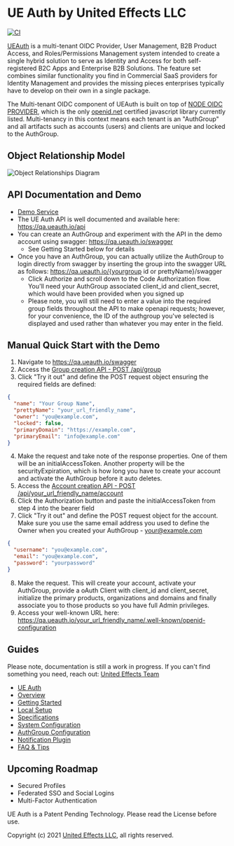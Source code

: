 # UE Auth by United Effects LLC

[![CI](https://github.com/UnitedEffects/ueauth/actions/workflows/main.yml/badge.svg?branch=master)](https://github.com/UnitedEffects/ueauth/actions/workflows/main.yml)

[UEAuth](https://ueauth.io) is a multi-tenant OIDC Provider, User Management, B2B Product Access, and Roles/Permissions Management system intended to create a single hybrid solution to serve as Identity and Access for both self-registered B2C Apps and Enterprise B2B Solutions. The feature set combines similar functionality you find in Commercial SaaS providers for Identity Management and provides the missing pieces enterprises typically have to develop on their own in a single package.

The Multi-tenant OIDC component of UEAuth is built on top of [NODE OIDC PROVIDER](https://github.com/panva/node-oidc-provider), which is the only [openid.net](https://openid.net/developers/certified/) certified javascript library currently listed. Multi-tenancy in this context means each tenant is an "AuthGroup" and all artifacts such as accounts (users) and clients are unique and locked to the AuthGroup.

## Object Relationship Model

![Object Relationships Diagram](https://info.unitedeffects.com/docs/object-relationships.jpeg)

## API Documentation and Demo

* [Demo Service](https://qa.ueauth.io)
* The UE Auth API is well documented and available here: https://qa.ueauth.io/api
* You can create an AuthGroup and experiment with the API in the demo account using swagger: https://qa.ueauth.io/swagger
    * See Getting Started below for details
* Once you have an AuthGroup, you can actually utilize the AuthGroup to login directly from swagger by inserting the group into the swagger URL as follows: https://qa.ueauth.io/{yourgroup id or prettyName}/swagger
    * Click Authorize and scroll down to the Code Authorization flow. You'll need your AuthGroup associated client_id and client_secret, which would have been provided when you signed up
    * Please note, you will still need to enter a value into the required group fields throughout the API to make openapi requests; however, for your convenience, the ID of the authgroup you've selected is displayed and used rather than whatever you may enter in the field.

## Manual Quick Start with the Demo

1. Navigate to https://qa.ueauth.io/swagger
2. Access the [Group creation API - POST /api/group](https://qa.ueauth.io/swagger#/Auth%20Groups/post_api_group)
3. Click "Try it out" and define the POST request object ensuring the required fields are defined:
```json
{
  "name": "Your Group Name",
  "prettyName": "your_url_friendly_name",
  "owner": "you@example.com",
  "locked": false,
  "primaryDomain": "https://example.com",
  "primaryEmail": "info@example.com"
}
```
4. Make the request and take note of the response properties. One of them will be an initialAccessToken. Another property will be the securityExpiration, which is how long you have to create your account and activate the AuthGroup before it auto deletes.
5. Access the [Account creation API - POST /api/your_url_friendly_name/account](https://qa.ueauth.io/swagger#/Users/writeAccount)
6. Click the Authorization button and paste the initialAccessToken from step 4 into the bearer field
7. Click "Try it out" and define the POST request object for the account. Make sure you use the same email address you used to define the Owner when you created your AuthGroup - your@example.com
```json
{
  "username": "you@example.com",
  "email": "you@example.com",
  "password": "yourpassword"
}
```
8. Make the request. This will create your account, activate your AuthGroup, provide a oAuth Client with client_id and client_secret, initialize the primary products, organizations and domains and finally associate you to those products so you have full Admin privileges.
9. Access your well-known URL here: https://qa.ueauth.io/your_url_friendly_name/.well-known/openid-configuration
    
## Guides

Please note, documentation is still a work in progress. If you can't find something you need, reach out: [United Effects Team](mailto:team@unitedeffects.com)

* [UE Auth](https://github.com/UnitedEffects/ueauth/wiki)
* [Overview](https://github.com/UnitedEffects/ueauth/wiki/Overview)
* [Getting Started](https://github.com/UnitedEffects/ueauth/wiki/Getting-Started)
* [Local Setup](https://github.com/UnitedEffects/ueauth/wiki/Local-Setup)
* [Specifications](https://github.com/UnitedEffects/ueauth/wiki/Specifications)
* [System Configuration](https://github.com/UnitedEffects/ueauth/wiki/System-Configuration)
* [AuthGroup Configuration](https://github.com/UnitedEffects/ueauth/wiki/AuthGroup-Configuration)
* [Notification Plugin](https://github.com/UnitedEffects/ueauth/wiki/Notification-Plugin)
* [FAQ & Tips](https://github.com/UnitedEffects/ueauth/wiki/FAQ-and-Tips)

## Upcoming Roadmap

* Secured Profiles
* Federated SSO and Social Logins
* Multi-Factor Authentication

UE Auth is a Patent Pending Technology. Please read the License before use.

Copyright (c) 2021 [United Effects LLC](https://unitedeffects.com), all rights reserved.